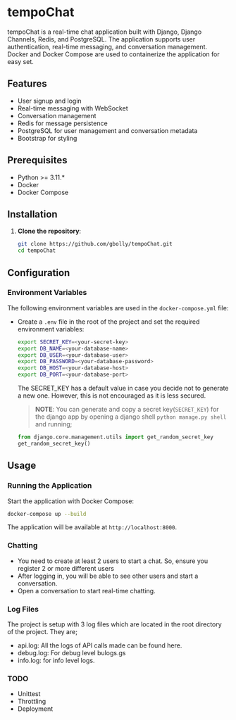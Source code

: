 # tempoChat

tempoChat is a real-time chat application built with Django, Django Channels, Redis, and PostgreSQL. The application supports user authentication, real-time messaging, and conversation management. Docker and Docker Compose are used to containerize the application for easy set.

## Features

- User signup and login
- Real-time messaging with WebSocket
- Conversation management
- Redis for message persistence
- PostgreSQL for user management and conversation metadata
- Bootstrap for styling

## Prerequisites

- Python >= 3.11.*
- Docker
- Docker Compose

## Installation

1. **Clone the repository**:

    ```bash
    git clone https://github.com/gbolly/tempoChat.git
    cd tempoChat
    ```

## Configuration

### Environment Variables

The following environment variables are used in the `docker-compose.yml` file:

- Create a `.env` file in the root of the project and set the required environment variables:

    ```bash
    export SECRET_KEY=<your-secret-key>
    export DB_NAME=<your-database-name>
    export DB_USER=<your-database-user>
    export DB_PASSWORD=<your-database-password>
    export DB_HOST=<your-database-host>
    export DB_PORT=<your-database-port>
    ```
    The SECRET_KEY has a default value in case you decide not to generate a new one. However, this is not encouraged as it is less secured.
    
    > **__NOTE__**: You can generate and copy a secret key(`SECRET_KEY`) for the django app by opening a django shell `python manage.py shell` and running;

    ```python
    from django.core.management.utils import get_random_secret_key  
    get_random_secret_key()
    ```

## Usage

### Running the Application

Start the application with Docker Compose:

```bash
docker-compose up --build
```

The application will be available at `http://localhost:8000`.

### Chatting
- You need to create at least 2 users to start a chat. So, ensure you register 2 or more different users
- After logging in, you will be able to see other users and start a conversation.
- Open a conversation to start real-time chatting.

### Log Files
The project is setup with 3 log files which are located in the root directory of the project. They are;
- api.log: All the logs of API calls made can be found here.
- debug.log: For debug level bulogs.gs
- info.log: for info level logs.

### TODO
- Unittest
- Throttling
- Deployment
